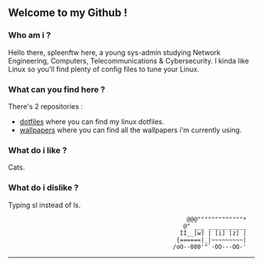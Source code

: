 ## Welcome to my Github !

### Who am i ?
Hello there, spleenftw here, a young sys-admin studying Network Engineering, Computers, Telecommunications & Cybersecurity. I kinda like Linux so you'll find plenty of config files to tune your Linux.


### What can you find here ?
There's 2 repositories :
  - [dotfiles](https://github.com/spleenftw/dotfiles) where you can find my linux dotfiles.
  - [wallpapers](https://github.com/spleenftw/wallpapers) where you can find all the wallpapers i'm currently using.

### What do i like ?
Cats.

### What do i dislike ?
Typing sl instead of ls.

                                                       @@@"""""""""""""*
                                                      @" ___ ___________
                                                     II__[w] | [i] [z] |
                                                    {======|_|~~~~~~~~~|
                                                   /oO--000'"`-OO---OO-'
************************************************************************


